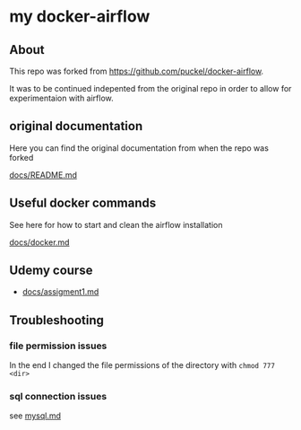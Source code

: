 # my docker-airflow

## About 

This repo was forked from https://github.com/puckel/docker-airflow.

It was to be continued indepented from the original repo in order to allow for experimentaion with airflow.

## original documentation 

Here you can find the original documentation from when the repo was forked

[docs/README.md](docs/README.md)

## Useful docker commands

See here for how to start and clean the airflow installation

[docs/docker.md](docs/docker.md)

## Udemy course

- [docs/assigment1.md](docs/assigment1.md)

## Troubleshooting 

### file permission issues

In the end I changed the file permissions of the directory with `chmod 777 <dir>`

### sql connection issues

see [mysql.md](docs/mysql.md)
